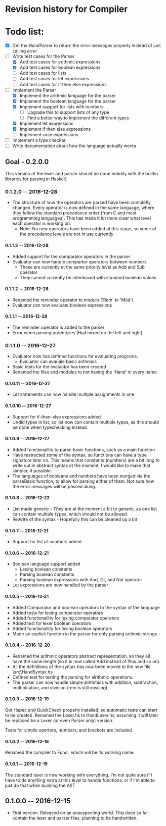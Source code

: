 # Revision history for Compiler

# Todo list: 
- [x] Get the HandParser to return the error messages properly instead of just calling error 
- [ ] Write test cases for the Parser
    - [x] Add test cases for arithmic expressions
    - [x] Add test cases for boolean expressions
    - [ ] Add test cases for lists 
    - [ ] Add test cases for let expressions 
    - [ ] Add test cases for if then else expressions
- [ ] Implement the Parser
    - [x] Implement the arithmic language for the parser
    - [x] Implement the boolean language for the parser
    - [x] Implement support for lists with numbers
        - [ ] Upgrade this to support lists of any type
        - [ ] Find a better way to implement the different types
    - [x] Implement let expressions
    - [x] Implement if then else expressions
    - [ ] Implement case expressions
- [ ] Implement a type checker
- [ ] Write documentation about how the language actually works

## Goal - 0.2.0.0
This version of the lexer and parser should be done entirely with the builtin libraries for parsing in Haskell. 

### 0.1.2.0   -- 2016-12-28 
* The structure of how the operators are parsed have been completly changed. Every operator is now defined in the same language, where they follow the standard precedence order (from C and most programming languages). This has made it lot more clear what level each operator is working on. 
    * Note: No new operators have been added at this stage, so some of the precedence levels are not in use currently

#### 0.1.1.3  -- 2016-12-28 
* Added support for the comparator operators in the parser
* Evaluator can now handle compartor operators between numbers 
    * These are currently at the same priority level as Add and Sub operator
    * They cannot currently be interleaved with standard boolean values

#### 0.1.1.2  -- 2016-12-28 
* Renamed the reminder operator to modulo ('Rem' to 'Mod')
* Evaluator can now evaluate boolean expressions

#### 0.1.1.1  -- 2016-12-28
* The reminder operator is added to the parser 
* Error when parsing parentizies (Had mixed up the left and right)

### 0.1.1.0   -- 2016-12-27 
* Evaluator now has defined functions for evaluating programs. 
    * Evaluator can evauale basic arithmics
* Basic tests for the evaluator has been created
* Renamed the files and modules to not having the 'Hand' in every name

#### 0.1.0.11 -- 2016-12-27 
* Let statements can now handle multiple assignments in one 

#### 0.1.0.10 -- 2016-12-27
* Support for if-then-else expressions added
* Undid types in list, so list now can contain multiple types, as this should be done when typechecking instead.    

#### 0.1.0.9  -- 2016-12-27
* Added functionallity to parse basic functions, such as a main function
* Have restructed some of the syntax, so functions can have a type signature later on. This means that constants (numbers) are a bit long to write out in abstract syntax at the moment. I would like to make that simpler, if possible. 
* The languages of booleans and numbers have been merged via the parseBasic function, to allow for parsing either of them. Not sure how the error messages will be passed along. 

#### 0.1.0.8  -- 2016-12-22
* List made generic - They are at the moment a bit to generic, as one list can contain multiple types, which should not be allowed.
* Rewrite of the syntax - Hopefully this can be cleaned up a bit

#### 0.1.0.7  -- 2016-12-21
* Support for list of numbers added

#### 0.1.0.6  -- 2016-12-21
* Boolean language support added 
    * Lexing boolean constants 
    * Parsing boolean constants
    * Parsing boolean expressions with And, Or, and Not operator
* Let expressions are now handled by the parser

#### 0.1.0.5  -- 2016-12-21 
* Added Comparator and boolean operators to the syntax of the language
* Added tests for lexing comparator operators 
* Added functionallity for lexing comparator operators
* Added test for lexer boolean operators 
* Added functionallity for lexing boolean operators
* Made an explicit function in the parser for only parsing arithmic strings

#### 0.1.0.4  -- 2016-12-20
* Renamed the arithmic operators abstract representation, so they all have the same length (so it is now called Add instead of Plus and so on).
* All the definitions of the syntax has now been moved to the new file \src\HandSyntax.hs
* Defined test for testing the parsing for alrithmic operations. 
* The parser can now handle simple alrithmics with addition, subtraction, multiplcation, and division (rem is still missing). 

#### 0.1.0.3  -- 2016-12-19
Got Hspec and QuickCheck properly installed, so automatic tests can start to be created. Renamed the Lexer.hs to HandLexer.hs, assuming it will later be replaced be a Lexer (or even Parser only) version. 

Tests for simple opertors, numbers, and brackets are included. 

#### 0.1.0.2  -- 2016-12-18
Renamed the compiler to Funci, which will be its working name.

#### 0.1.0.1  -- 2016-12-15
The standard lexer is now working with everything. I'm not quite sure if I have to do anything extra at this level to handle functions, or if I'm able to just do that when building the AST. 

## 0.1.0.0  -- 2016-12-15
* First version. Released on an unsuspecting world.
This does so far contain the lexer and parser files, planning to be handwritten. 
